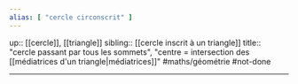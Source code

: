 ```yaml
---
alias: [ "cercle circonscrit" ]
---
```

up:: [[cercle]], [[triangle]]
sibling:: [[cercle inscrit à un triangle]]
title:: "cercle passant par tous les sommets", "centre = intersection des [[médiatrices d'un triangle|médiatrices]]"
#maths/géométrie #not-done 

---